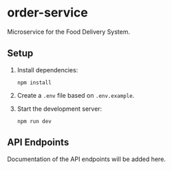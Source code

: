 # order-service

Microservice for the Food Delivery System.

## Setup

1. Install dependencies:
   ```
   npm install
   ```

2. Create a `.env` file based on `.env.example`.

3. Start the development server:
   ```
   npm run dev
   ```

## API Endpoints

Documentation of the API endpoints will be added here.
